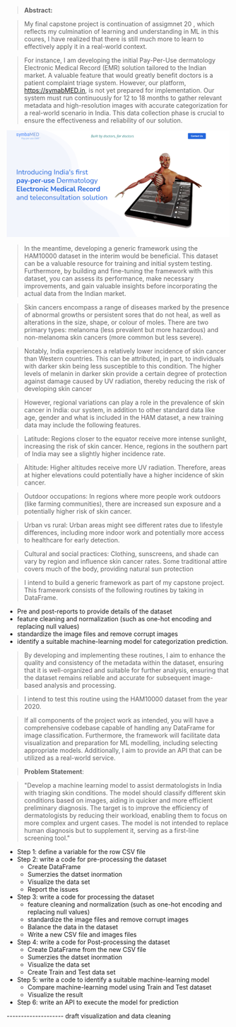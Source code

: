>   **Abstract:**

>   My final capstone project is continuation of  assigmnet 20 , which reflects my culmination of learning and understanding in ML in this coures, I have realized that there is still much more to learn to effectively apply it in a real-world context.

>   For instance, I am developing the initial Pay-Per-Use dermatology Electronic Medical Record (EMR) solution tailored to the Indian market. A valuable feature that would greatly benefit doctors is a patient complaint triage system. However, our platform, https://symabMED.in, is not yet prepared for implementation. Our system must run continuously for 12 to 18 months to gather relevant metadata and high-resolution images with accurate categorization for a real-world scenario in India. This data collection phase is crucial to ensure the effectiveness and reliability of our solution.

![A screenshot of a computer Description automatically generated with medium confidence](media/08a7bc76cabdf26c35148bb6281cfc58.png)

>   In the meantime, developing a generic framework using the HAM10000 dataset in the interim would be beneficial. This dataset can be a valuable resource for training and initial system testing. Furthermore, by building and fine-tuning the framework with this dataset, you can assess its performance, make necessary improvements, and gain valuable insights before incorporating the actual data from the Indian market.

>   Skin cancers encompass a range of diseases marked by the presence of abnormal growths or persistent sores that do not heal, as well as alterations in the size, shape, or colour of moles. There are two primary types: melanoma (less prevalent but more hazardous) and non-melanoma skin cancers (more common but less severe).

>   Notably, India experiences a relatively lower incidence of skin cancer than Western countries. This can be attributed, in part, to individuals with darker skin being less susceptible to this condition. The higher levels of melanin in darker skin provide a certain degree of protection against damage caused by UV radiation, thereby reducing the risk of developing skin cancer

>   However, regional variations can play a role in the prevalence of skin cancer in India: our system, in addition to other standard data like age, gender and what is included in the HAM dataset, a new training data may include the following features.

>   Latitude: Regions closer to the equator receive more intense sunlight, increasing the risk of skin cancer. Hence, regions in the southern part of India may see a slightly higher incidence rate.

>   Altitude: Higher altitudes receive more UV radiation. Therefore, areas at higher elevations could potentially have a higher incidence of skin cancer.

>   Outdoor occupations: In regions where more people work outdoors (like farming communities), there are increased sun exposure and a potentially higher risk of skin cancer.

>   Urban vs rural: Urban areas might see different rates due to lifestyle differences, including more indoor work and potentially more access to healthcare for early detection.

>   Cultural and social practices: Clothing, sunscreens, and shade can vary by region and influence skin cancer rates. Some traditional attire covers much of the body, providing natural sun protection

>   I intend to build a generic framework as part of my capstone project. This framework consists of the following routines by taking in DataFrame.

-   Pre and post-reports to provide details of the dataset
-   feature cleaning and normalization (such as one-hot encoding and replacing null values)
-   standardize the image files and remove corrupt images
-   identify a suitable machine-learning model for categorization prediction.

>   By developing and implementing these routines, I aim to enhance the quality and consistency of the metadata within the dataset, ensuring that it is well-organized and suitable for further analysis, ensuring that the dataset remains reliable and accurate for subsequent image-based analysis and processing.

>   I intend to test this routine using the HAM10000 dataset from the year 2020.

>   If all components of the project work as intended, you will have a comprehensive codebase capable of handling any DataFrame for image classification. Furthermore, the framework will facilitate data visualization and preparation for ML modelling, including selecting appropriate models. Additionally, I aim to provide an API that can be utilized as a real-world service.

>   **Problem Statement**:

>   "Develop a machine learning model to assist dermatologists in India with triaging skin conditions. The model should classify different skin conditions based on images, aiding in quicker and more efficient preliminary diagnosis. The target is to improve the efficiency of dermatologists by reducing their workload, enabling them to focus on more complex and urgent cases. The model is not intended to replace human diagnosis but to supplement it, serving as a first-line screening tool."

-   Step 1: define a variable for the row CSV file
-   Step 2: write a code for pre-processing the dataset
    -   Create DataFrame
    -   Sumerzies the datset inormation
    -   Visualize the data set
    -   Report the issues
-   Step 3: write a code for processing the dataset
    -   feature cleaning and normalization (such as one-hot encoding and replacing null values)
    -   standardize the image files and remove corrupt images
    -   Balance the data in the dataset
    -   Write a new CSV file and images files
-   Step 4: write a code for Post-processing the dataset
    -   Create DataFrame from the new CSV file
    -   Sumerzies the datset inormation
    -   Visualize the data set
    -   Create Train and Test data set
-   Step 5: write a code to identify a suitable machine-learning model
    -   Compare machine-learning model using Train and Test dataset
    -   Visualize the result
-   Step 6: write an API to execute the model for prediction

\-------------------- draft visualization and data cleaning


